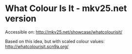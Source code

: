What Colour Is It - mkv25.net version
=====================================

Accessible on: http://mkv25.net/showcase/whatcolourisit/

Based on this idea, but with scaled colour values: http://whatcolourisit.scn9a.org/

